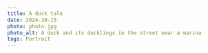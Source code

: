```yaml
---
title: A duck tale
date: 2024-10-15
photo: photo.jpg
photo_alt: A duck and its ducklings in the street near a marina
tags: Portrait
---
```

